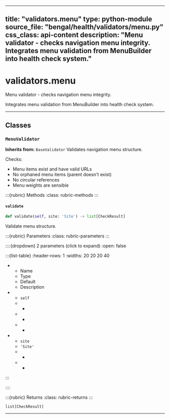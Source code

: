 
---
title: "validators.menu"
type: python-module
source_file: "bengal/health/validators/menu.py"
css_class: api-content
description: "Menu validator - checks navigation menu integrity.  Integrates menu validation from MenuBuilder into health check system."
---

# validators.menu

Menu validator - checks navigation menu integrity.

Integrates menu validation from MenuBuilder into health check system.

---

## Classes

### `MenuValidator`

**Inherits from:** `BaseValidator`
Validates navigation menu structure.

Checks:
- Menu items exist and have valid URLs
- No orphaned menu items (parent doesn't exist)
- No circular references
- Menu weights are sensible




:::{rubric} Methods
:class: rubric-methods
:::
#### `validate`
```python
def validate(self, site: 'Site') -> list[CheckResult]
```

Validate menu structure.



:::{rubric} Parameters
:class: rubric-parameters
:::

::::{dropdown} 2 parameters (click to expand)
:open: false

:::{list-table}
:header-rows: 1
:widths: 20 20 20 40

* - Name
  - Type
  - Default
  - Description
* - `self`
  - -
  - -
  - -
* - `site`
  - `'Site'`
  - -
  - -
:::

::::

:::{rubric} Returns
:class: rubric-returns
:::

`list[CheckResult]`




---


